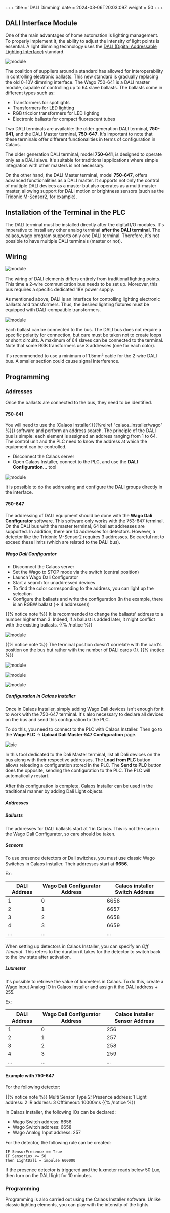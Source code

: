 +++
title = 'DALI Dimming'
date = 2024-03-06T20:03:09Z
weight = 50
+++

## DALI Interface Module

One of the main advantages of home automation is lighting management. To properly implement it, the ability to adjust the intensity of light points is essential. A light dimming technology uses the [DALI (Digital Addressable Lighting Interface)](https://en.wikipedia.org/wiki/Digital_Addressable_Lighting_Interface) standard.

![module](/en/hardware/wago/images/borne_dali.jpg?width=20pc&classes=shadow)

The coalition of suppliers around a standard has allowed for interoperability in controlling electronic ballasts. This new standard is gradually replacing the old 0-10V dimming interface. The Wago 750-641 is a DALI master module, capable of controlling up to 64 slave ballasts. The ballasts come in different types such as:

- Transformers for spotlights
- Transformers for LED lighting
- RGB tricolor transformers for LED lighting
- Electronic ballasts for compact fluorescent tubes

Two DALI terminals are available: the older generation DALI terminal, **750-641**, and the DALI Master terminal, **750-647**. It's important to note that these terminals offer different functionalities in terms of configuration in Calaos.

The older generation DALI terminal, model **750-641**, is designed to operate only as a DALI slave. It's suitable for traditional applications where simple integration with other masters is not necessary.

On the other hand, the DALI Master terminal, model **750-647**, offers advanced functionalities as a DALI master. It supports not only the control of multiple DALI devices as a master but also operates as a multi-master master, allowing support for DALI motion or brightness sensors (such as the Tridonic M-Sensor2, for example).

## Installation of the Terminal in the PLC

The DALI terminal must be installed directly after the digital I/O modules. It's imperative to install any other analog terminal **after the DALI terminal**. The calaos_wago program supports only one DALI terminal. Therefore, it's not possible to have multiple DALI terminals (master or not).

## Wiring

![module](/en/hardware/wago/images/wago-288-895.jpg?width=5pc&classes=shadow)

The wiring of DALI elements differs entirely from traditional lighting points. This time a 2-wire communication bus needs to be set up. Moreover, this bus requires a specific dedicated 18V power supply.

As mentioned above, DALI is an interface for controlling lighting electronic ballasts and transformers. Thus, the desired lighting fixtures must be equipped with DALI-compatible transformers.

![module](/en/hardware/wago/images/schema_dali.png?width=20pc&classes=shadow)

Each ballast can be connected to the bus. The DALI bus does not require a specific polarity for connection, but care must be taken not to create loops or short circuits. A maximum of 64 slaves can be connected to the terminal. Note that some RGB transformers use 3 addresses (one for each color).

It's recommended to use a minimum of 1.5mm² cable for the 2-wire DALI bus. A smaller section could cause signal interference.

## Programming

### Addresses

Once the ballasts are connected to the bus, they need to be identified.

#### 750-641

You will need to use the [Calaos Installer]({{%relref "calaos_installer/wago" %}}) software and perform an address search. The principle of the DALI bus is simple: each element is assigned an address ranging from 1 to 64. The control unit and the PLC need to know the address at which the equipment can be controlled.

- Disconnect the Calaos server
- Open Calaos Installer, connect to the PLC, and use the **DALI Configuration...** tool

![module](/en/hardware/wago/images/calaos_installer_dali.png?width=20pc&classes=shadow)

It is possible to do the addressing and configure the DALI groups directly in the interface.

#### 750-647

The addressing of DALI equipment should be done with the **Wago Dali Configurator** software. This software only works with the 753-647 terminal. On the DALI bus with the master terminal, 64 ballast addresses are supported. In addition, there are 14 addresses for detectors. However, a detector like the Tridonic M-Sensor2 requires 3 addresses. Be careful not to exceed these limits (which are related to the DALI bus).

##### Wago Dali Configurator

- Disconnect the Calaos server
- Set the Wago to STOP mode via the switch (central position)
- Launch Wago Dali Configurator
- Start a search for unaddressed devices
- To find the color corresponding to the address, you can light up the selection
- Configure the ballasts and write the configuration (In the example, there is an RGBW ballast (⇒ 4 addresses))

{{% notice note %}}
It is recommended to change the ballasts' address to a number higher than 3. Indeed, if a ballast is added later, it might conflict with the existing ballasts.
{{% /notice %}}

![module](/en/hardware/wago/images/daliconfiguratorparametres.jpg?width=20pc&classes=shadow)

{{% notice note %}}
The terminal position doesn't correlate with the card's position on the bus but rather with the number of DALI cards (1).
{{% /notice %}}

![module](/en/hardware/wago/images/daliconfiguratoradressage.jpg?width=20pc&classes=shadow)

![module](/en/hardware/wago/images/daliconfiguratorpoweron.jpg?width=20pc&classes=shadow)

![module](/en/hardware/wago/images/daliconfiguratorwriteparam.jpg?width=20pc&classes=shadow)

##### Configuration in Calaos Installer

Once in Calaos Installer, simply adding Wago Dali devices isn't enough for it to work with the 750-647 terminal. It's also necessary to declare all devices on the bus and send this configuration to the PLC.

To do this, you need to connect to the PLC with Calaos Installer. Then go to the **Wago PLC** → **Upload Dali Master 647 Configuration** page.

![pic](/en/hardware/wago/images/calaos_installer_dali_master.jpg?width=20pc&classes=shadow)

In this tool dedicated to the Dali Master terminal, list all Dali devices on the bus along with their respective addresses. The **Load from PLC** button allows reloading a configuration stored in the PLC. The **Send to PLC** button does the opposite, sending the configuration to the PLC. The PLC will automatically restart.

After this configuration is complete, Calaos Installer can be used in the traditional manner by adding Dali Light objects.

##### Addresses

##### Ballasts

The addresses for DALI ballasts start at 1 in Calaos. This is not the case in the Wago Dali Configurator, so care should be taken.

##### Sensors

To use presence detectors or Dali switches, you must use classic Wago Switches in Calaos Installer. Their addresses start at **6656**.

Ex:

| DALI Address | Wago Dali Configurator Address | Calaos installer Switch Address |
|----------|------|------|
| 1 | 0 | 6656 |
| 2 | 1 | 6657 |
| 3 | 2 | 6658 |
| 4 | 3 | 6659 |
| ... | ... | ... |

When setting up detectors in Calaos Installer, you can specify an _Off Timeout_. This refers to the duration it takes for the detector to switch back to the low state after activation.

##### Luxmeter

It's possible to retrieve the value of luxmeters in Calaos. To do this, create a Wago Input Analog IO in Calaos Installer and assign it the DALI address + 255.

Ex:

| DALI Address | Wago Dali Configurator Address | Calaos installer Sensor Address |
|----------|------|------|
| 1 | 0 | 256 |
| 2 | 1 | 257 |
| 3 | 2 | 258 |
| 4 | 3 | 259 |
| ... | ... | ... |

#### Example with 750-647

For the following detector:

{{% notice note %}}
Multi Sensor Type 2: Presence address: 1 Light address: 2 IR address: 3 Offtimeout: 10000ms
{{% /notice %}}

In Calaos Installer, the following IOs can be declared:

- Wago Switch address: 6656
- Wago Switch address: 6658
- Wago Analog Input address: 257

For the detector, the following rule can be created:

    IF SensorPresence == True
    IF SensorLux <= 50
    Then LightDali = impulse 600000

If the presence detector is triggered and the luxmeter reads below 50 Lux, then turn on the DALI light for 10 minutes.

### Programming

Programming is also carried out using the Calaos Installer software. Unlike classic lighting elements, you can play with the intensity of the lights.
